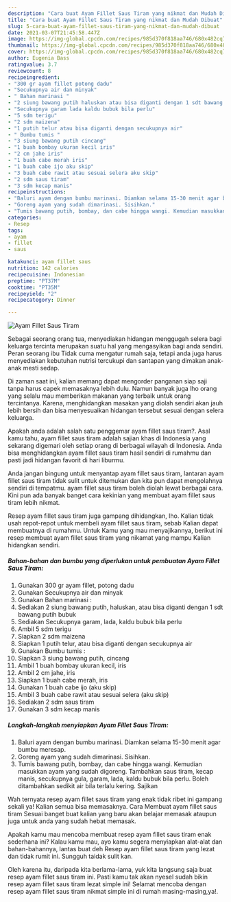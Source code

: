 ```yaml
---
description: "Cara buat Ayam Fillet Saus Tiram yang nikmat dan Mudah Dibuat"
title: "Cara buat Ayam Fillet Saus Tiram yang nikmat dan Mudah Dibuat"
slug: 5-cara-buat-ayam-fillet-saus-tiram-yang-nikmat-dan-mudah-dibuat
date: 2021-03-07T21:45:58.447Z
image: https://img-global.cpcdn.com/recipes/985d370f818aa746/680x482cq70/ayam-fillet-saus-tiram-foto-resep-utama.jpg
thumbnail: https://img-global.cpcdn.com/recipes/985d370f818aa746/680x482cq70/ayam-fillet-saus-tiram-foto-resep-utama.jpg
cover: https://img-global.cpcdn.com/recipes/985d370f818aa746/680x482cq70/ayam-fillet-saus-tiram-foto-resep-utama.jpg
author: Eugenia Bass
ratingvalue: 3.7
reviewcount: 8
recipeingredient:
- "300 gr ayam fillet potong dadu"
- "Secukupnya air dan minyak"
- " Bahan marinasi "
- "2 siung bawang putih haluskan atau bisa diganti dengan 1 sdt bawang putih bubuk"
- "Secukupnya garam lada kaldu bubuk bila perlu"
- "5 sdm terigu"
- "2 sdm maizena"
- "1 putih telur atau bisa diganti dengan secukupnya air"
- " Bumbu tumis "
- "3 siung bawang putih cincang"
- "1 buah bombay ukuran kecil iris"
- "2 cm jahe iris"
- "1 buah cabe merah iris"
- "1 buah cabe ijo aku skip"
- "3 buah cabe rawit atau sesuai selera aku skip"
- "2 sdm saus tiram"
- "3 sdm kecap manis"
recipeinstructions:
- "Baluri ayam dengan bumbu marinasi. Diamkan selama 15-30 menit agar bumbu meresap."
- "Goreng ayam yang sudah dimarinasi. Sisihkan."
- "Tumis bawang putih, bombay, dan cabe hingga wangi. Kemudian masukkan ayam yang sudah digoreng. Tambahkan saus tiram, kecap manis, secukupnya gula, garam, lada, kaldu bubuk bila perlu. Boleh ditambahkan sedikit air bila terlalu kering. Sajikan"
categories:
- Resep
tags:
- ayam
- fillet
- saus

katakunci: ayam fillet saus 
nutrition: 142 calories
recipecuisine: Indonesian
preptime: "PT37M"
cooktime: "PT35M"
recipeyield: "2"
recipecategory: Dinner

---
```



![Ayam Fillet Saus Tiram](https://img-global.cpcdn.com/recipes/985d370f818aa746/680x482cq70/ayam-fillet-saus-tiram-foto-resep-utama.jpg)

Sebagai seorang orang tua, menyediakan hidangan menggugah selera bagi keluarga tercinta merupakan suatu hal yang mengasyikan bagi anda sendiri. Peran seorang ibu Tidak cuma mengatur rumah saja, tetapi anda juga harus menyediakan kebutuhan nutrisi tercukupi dan santapan yang dimakan anak-anak mesti sedap.

Di zaman  saat ini, kalian memang dapat mengorder panganan siap saji tanpa harus capek memasaknya lebih dulu. Namun banyak juga lho orang yang selalu mau memberikan makanan yang terbaik untuk orang tercintanya. Karena, menghidangkan masakan yang diolah sendiri akan jauh lebih bersih dan bisa menyesuaikan hidangan tersebut sesuai dengan selera keluarga. 



Apakah anda adalah salah satu penggemar ayam fillet saus tiram?. Asal kamu tahu, ayam fillet saus tiram adalah sajian khas di Indonesia yang sekarang digemari oleh setiap orang di berbagai wilayah di Indonesia. Anda bisa menghidangkan ayam fillet saus tiram hasil sendiri di rumahmu dan pasti jadi hidangan favorit di hari liburmu.

Anda jangan bingung untuk menyantap ayam fillet saus tiram, lantaran ayam fillet saus tiram tidak sulit untuk ditemukan dan kita pun dapat mengolahnya sendiri di tempatmu. ayam fillet saus tiram boleh diolah lewat berbagai cara. Kini pun ada banyak banget cara kekinian yang membuat ayam fillet saus tiram lebih nikmat.

Resep ayam fillet saus tiram juga gampang dihidangkan, lho. Kalian tidak usah repot-repot untuk membeli ayam fillet saus tiram, sebab Kalian dapat membuatnya di rumahmu. Untuk Kamu yang mau menyajikannya, berikut ini resep membuat ayam fillet saus tiram yang nikamat yang mampu Kalian hidangkan sendiri.

<!--inarticleads1-->

##### Bahan-bahan dan bumbu yang diperlukan untuk pembuatan Ayam Fillet Saus Tiram:

1. Gunakan 300 gr ayam fillet, potong dadu
1. Gunakan Secukupnya air dan minyak
1. Gunakan  Bahan marinasi :
1. Sediakan 2 siung bawang putih, haluskan, atau bisa diganti dengan 1 sdt bawang putih bubuk
1. Sediakan Secukupnya garam, lada, kaldu bubuk bila perlu
1. Ambil 5 sdm terigu
1. Siapkan 2 sdm maizena
1. Siapkan 1 putih telur, atau bisa diganti dengan secukupnya air
1. Gunakan  Bumbu tumis :
1. Siapkan 3 siung bawang putih, cincang
1. Ambil 1 buah bombay ukuran kecil, iris
1. Ambil 2 cm jahe, iris
1. Siapkan 1 buah cabe merah, iris
1. Gunakan 1 buah cabe ijo (aku skip)
1. Ambil 3 buah cabe rawit atau sesuai selera (aku skip)
1. Sediakan 2 sdm saus tiram
1. Gunakan 3 sdm kecap manis




<!--inarticleads2-->

##### Langkah-langkah menyiapkan Ayam Fillet Saus Tiram:

1. Baluri ayam dengan bumbu marinasi. Diamkan selama 15-30 menit agar bumbu meresap.
1. Goreng ayam yang sudah dimarinasi. Sisihkan.
1. Tumis bawang putih, bombay, dan cabe hingga wangi. Kemudian masukkan ayam yang sudah digoreng. Tambahkan saus tiram, kecap manis, secukupnya gula, garam, lada, kaldu bubuk bila perlu. Boleh ditambahkan sedikit air bila terlalu kering. Sajikan




Wah ternyata resep ayam fillet saus tiram yang enak tidak ribet ini gampang sekali ya! Kalian semua bisa memasaknya. Cara Membuat ayam fillet saus tiram Sesuai banget buat kalian yang baru akan belajar memasak ataupun juga untuk anda yang sudah hebat memasak.

Apakah kamu mau mencoba membuat resep ayam fillet saus tiram enak sederhana ini? Kalau kamu mau, ayo kamu segera menyiapkan alat-alat dan bahan-bahannya, lantas buat deh Resep ayam fillet saus tiram yang lezat dan tidak rumit ini. Sungguh taidak sulit kan. 

Oleh karena itu, daripada kita berlama-lama, yuk kita langsung saja buat resep ayam fillet saus tiram ini. Pasti kamu tak akan nyesel sudah bikin resep ayam fillet saus tiram lezat simple ini! Selamat mencoba dengan resep ayam fillet saus tiram nikmat simple ini di rumah masing-masing,ya!.


